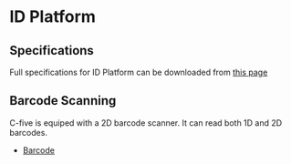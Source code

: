 ID Platform
===========

Specifications
--------------

Full specifications for ID Platform can be downloaded from [this page](https://www.coppernic.fr/en/documentations/)

Barcode Scanning
----------------

C-five is equiped with a 2D barcode scanner. It can read both 1D and 2D barcodes.

- [Barcode](barcode/barcode_scan.md)
